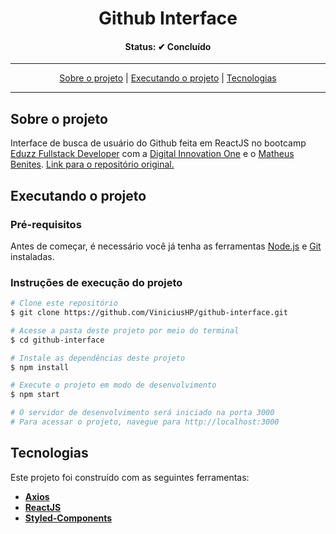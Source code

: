 <h1 align="center">
  Github Interface
</h1>

<h4 align="center">Status: ✔ Concluído</h4>

---

<p align="center">
 <a href="#user-content-sobre-o-projeto">Sobre o projeto</a> |
 <a href="#user-content-executando-o-projeto">Executando o projeto</a> |
 <a href="#user-content-tecnologias">Tecnologias</a>
</p>

---

## **Sobre o projeto**

Interface de busca de usuário do Github feita em ReactJS no bootcamp [Eduzz Fullstack Developer](https://digitalinnovation.one/bootcamps/eduzz-fullstack-developer) com a [Digital Innovation One](https://digitalinnovation.one/) e o [Matheus Benites](https://www.linkedin.com/in/benites-amorim/). [Link para o repositório original.](https://github.com/benits/github-api-interface)

## **Executando o projeto**

### Pré-requisitos
Antes de começar, é necessário você já tenha as ferramentas [Node.js](https://nodejs.org/en/) e [Git](https://git-scm.com/) instaladas.

### Instruções de execução do projeto
```bash
# Clone este repositório
$ git clone https://github.com/ViniciusHP/github-interface.git

# Acesse a pasta deste projeto por meio do terminal
$ cd github-interface

# Instale as dependências deste projeto
$ npm install

# Execute o projeto em modo de desenvolvimento
$ npm start

# O servidor de desenvolvimento será iniciado na porta 3000
# Para acessar o projeto, navegue para http://localhost:3000
```

## **Tecnologias**

Este projeto foi construído com as seguintes ferramentas:

- **[Axios](https://axios-http.com/)**
- **[ReactJS](https://pt-br.reactjs.org/)**
- **[Styled-Components](https://styled-components.com/)**